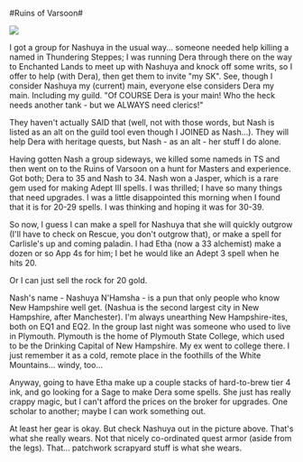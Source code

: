 #Ruins of Varsoon#

![](http://westkarana.com/images/rov.jpg)

I got a group for Nashuya in the usual way... someone needed help killing a named in Thundering Steppes; I was running Dera through there on the way to Enchanted Lands to meet up with Nashuya and knock off some writs, so I offer to help (with Dera), then get them to invite "my SK". See, though I consider Nashuya my (current) main, everyone else considers Dera my main. Including my guild. "Of COURSE Dera is your main! Who the heck needs another tank - but we ALWAYS need clerics!"

They haven't actually SAID that (well, not with those words, but Nash is listed as an alt on the guild tool even though I JOINED as Nash...). They will help Dera with heritage quests, but Nash - as an alt - her stuff I do alone.

Having gotten Nash a group sideways, we killed some nameds in TS and then went on to the Ruins of Varsoon on a hunt for Masters and experience. Got both; Dera to 35 and Nash to 34. Nash won a Jasper, which is a rare gem used for making Adept III spells. I was thrilled; I have so many things that need upgrades. I was a little disappointed this morning when I found that it is for 20-29 spells. I was thinking and hoping it was for 30-39.

So now, I guess I can make a spell for Nashuya that she will quickly outgrow (I'll have to check on Rescue, you don't outgrow that), or make a spell for Carlisle's up and coming paladin. I had Etha (now a 33 alchemist) make a dozen or so App 4s for him; I bet he would like an Adept 3 spell when he hits 20.

Or I can just sell the rock for 20 gold.

Nash's name - Nashuya N'Hamsha - is a pun that only people who know New Hampshire well get. (Nashua is the second largest city in New Hampshire, after Manchester). I'm always unearthing New Hampshire-ites, both on EQ1 and EQ2. In the group last night was someone who used to live in Plymouth. Plymouth is the home of Plymouth State College, which used to be the Drinking Capital of New Hampshire. My ex went to college there. I just remember it as a cold, remote place in the foothills of the White Mountains... windy, too...

Anyway, going to have Etha make up a couple stacks of hard-to-brew tier 4 ink, and go looking for a Sage to make Dera some spells. She just has really crappy magic, but I can't afford the prices on the broker for upgrades. One scholar to another; maybe I can work something out.

At least her gear is okay. But check Nashuya out in the picture above. That's what she really wears. Not that nicely co-ordinated quest armor (aside from the legs). That... patchwork scrapyard stuff is what she wears.
